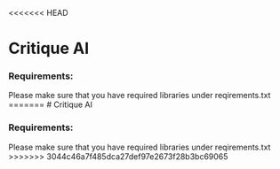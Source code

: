 <<<<<<< HEAD
# Critique AI
<h3>Requirements:</h3>
Please make sure that you have required libraries under reqirements.txt
=======
# Critique AI
<h3>Requirements:</h3>
Please make sure that you have required libraries under reqirements.txt
>>>>>>> 3044c46a7f485dca27def97e2673f28b3bc69065
